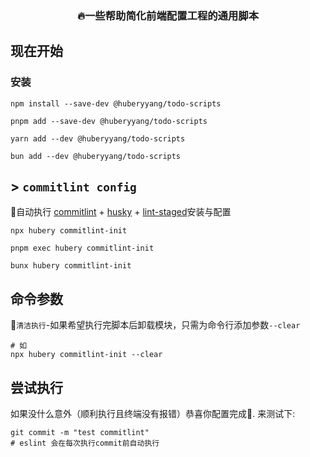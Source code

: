 <h3 align=center>🔥一些帮助简化前端配置工程的通用脚本</h3>

## 现在开始

### 安装

```shell [npm]
npm install --save-dev @huberyyang/todo-scripts
```

```shell [pnpm]
pnpm add --save-dev @huberyyang/todo-scripts
```

```shell [yarn]
yarn add --dev @huberyyang/todo-scripts
```

```shell [bun]
bun add --dev @huberyyang/todo-scripts
```

## > `commitlint config`

🚀自动执行 [commitlint](https://github.com/conventional-changelog/commitlint) + [husky](https://github.com/typicode/husky) + [lint-staged](https://github.com/lint-staged/lint-staged)安装与配置

```shell [npm]
npx hubery commitlint-init
```

```shell [pnpm]
pnpm exec hubery commitlint-init
```

```shell [bun]
bunx hubery commitlint-init
```

## 命令参数

🧹`清洁执行`-如果希望执行完脚本后卸载模块，只需为命令行添加参数`--clear`

```shell [npm]
# 如
npx hubery commitlint-init --clear
```

## 尝试执行

如果没什么意外（顺利执行且终端没有报错）恭喜你配置完成🎉. 来测试下:

```shell
git commit -m "test commitlint"
# eslint 会在每次执行commit前自动执行

```
